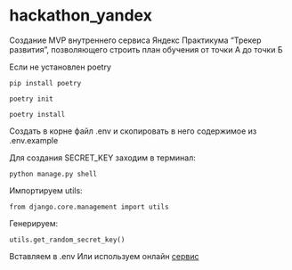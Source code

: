 # hackathon_yandex
Cоздание MVP внутреннего сервиса Яндекс Практикума “Трекер развития”, позволяющего строить план обучения от точки А до точки Б

Если не установлен poetry
```
pip install poetry
```

```
poetry init
```
```
poetry install
```

Создать в корне файл .env и скопировать в него содержимое из .env.example

Для создания SECRET_KEY заходим в терминал:
```
python manage.py shell
```
Импортируем utils:
```
from django.core.management import utils
```
Генерируем:
```
utils.get_random_secret_key()
```
Вставляем в .env
Или используем онлайн [сервис](https://djecrety.ir/)